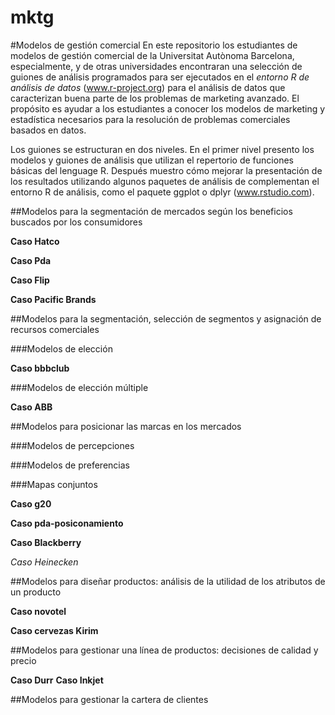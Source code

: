 mktg
====
#Modelos de gestión comercial
En este repositorio los estudiantes de modelos de gestión comercial de la Universitat Autònoma Barcelona, especialmente, y de otras universidades encontraran una selección de guiones de análisis programados para ser ejecutados en el *entorno R de análisis de datos* (www.r-project.org) para el análisis de datos que caracterizan buena parte de los problemas de marketing avanzado. El propósito es ayudar a los estudiantes a conocer los modelos de marketing y estadística necesarios para la resolución de problemas comerciales basados en datos. 

Los guiones se estructuran en dos niveles. En el primer nivel presento los modelos y guiones de análisis que utilizan el repertorio de funciones básicas del lenguage R. Después muestro cómo mejorar la presentación de los resultados utilizando algunos paquetes de análisis de complementan el entorno R de análisis, como el paquete ggplot o dplyr (www.rstudio.com). 

##Modelos para la segmentación de mercados según los beneficios buscados por los consumidores

**Caso Hatco**

**Caso Pda**

**Caso Flip**

**Caso Pacific Brands**

##Modelos para la segmentación, selección de segmentos y asignación de recursos comerciales

###Modelos de elección

**Caso bbbclub**

###Modelos de elección múltiple

**Caso ABB**

##Modelos para posicionar las marcas en los mercados

###Modelos de percepciones

###Modelos de preferencias

###Mapas conjuntos

**Caso g20**

**Caso pda-posiconamiento**

**Caso Blackberry**

*Caso Heinecken*

##Modelos para diseñar productos: análisis de la utilidad de los atributos de un producto


**Caso novotel**

**Caso cervezas Kirim**

##Modelos para gestionar una línea de productos: decisiones de calidad y precio

**Caso Durr**
**Caso Inkjet**

##Modelos para gestionar la cartera de clientes

